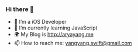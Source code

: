 ### Hi there 👋
- 📱 I’m a iOS Developer
- 📖 I’m currently learning JavaScript
- 🌍 My Blog is http://aryayang.me
- 📫 How to reach me: yangyang.swift@gmail.com
